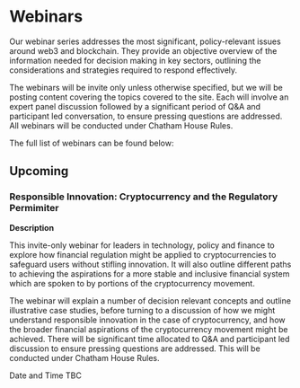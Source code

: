 # Webinars

Our webinar series addresses the most significant, policy-relevant issues around web3 and blockchain. They provide an objective overview of the information needed for decision making in key sectors, outlining the considerations and strategies required to respond effectively.

The webinars will be invite only unless otherwise specified, but we will be posting content covering the topics covered to the site. Each will involve an expert panel discussion followed by a significant period of Q&A and participant led conversation, to ensure pressing questions are addressed. All webinars will be conducted under Chatham House Rules.

The full list of webinars can be found below:

## Upcoming

### Responsible Innovation: Cryptocurrency and the Regulatory Permimiter

**Description** 

This invite-only webinar for leaders in technology, policy and finance to explore how financial regulation might be applied to cryptocurrencies to safeguard users without stifling innovation. It will also outline different paths to achieving the aspirations for a more stable and inclusive financial system which are spoken to by portions of the cryptocurrency movement. 

The webinar will explain a number of decision relevant concepts and outline illustrative case studies, before turning to a discussion of how we might understand responsible innovation in the case of cryptocurrency, and how the broader financial aspirations of the cryptocurrency movement might be achieved. There will be significant time allocated to Q&A and participant led discussion to ensure pressing questions are addressed. This will be conducted under Chatham House Rules. 

Date and Time TBC
